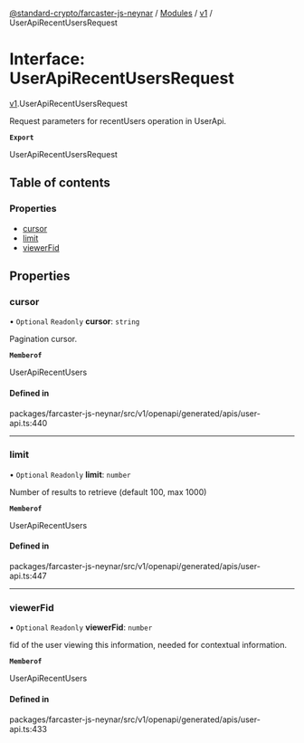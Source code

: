 [@standard-crypto/farcaster-js-neynar](../README.md) / [Modules](../modules.md) / [v1](../modules/v1.md) / UserApiRecentUsersRequest

# Interface: UserApiRecentUsersRequest

[v1](../modules/v1.md).UserApiRecentUsersRequest

Request parameters for recentUsers operation in UserApi.

**`Export`**

UserApiRecentUsersRequest

## Table of contents

### Properties

- [cursor](v1.UserApiRecentUsersRequest.md#cursor)
- [limit](v1.UserApiRecentUsersRequest.md#limit)
- [viewerFid](v1.UserApiRecentUsersRequest.md#viewerfid)

## Properties

### cursor

• `Optional` `Readonly` **cursor**: `string`

Pagination cursor.

**`Memberof`**

UserApiRecentUsers

#### Defined in

packages/farcaster-js-neynar/src/v1/openapi/generated/apis/user-api.ts:440

___

### limit

• `Optional` `Readonly` **limit**: `number`

Number of results to retrieve (default 100, max 1000)

**`Memberof`**

UserApiRecentUsers

#### Defined in

packages/farcaster-js-neynar/src/v1/openapi/generated/apis/user-api.ts:447

___

### viewerFid

• `Optional` `Readonly` **viewerFid**: `number`

fid of the user viewing this information, needed for contextual information.

**`Memberof`**

UserApiRecentUsers

#### Defined in

packages/farcaster-js-neynar/src/v1/openapi/generated/apis/user-api.ts:433
